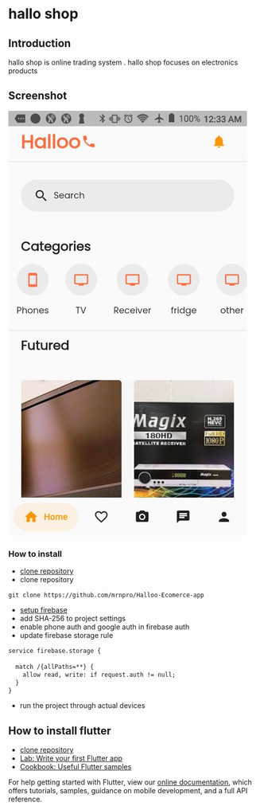 # hallo shop

## Introduction 
hallo shop is online trading system  . hallo shop focuses on electronics products

## Screenshot 

![alt home](https://github.com/mrnpro/Halloo-Ecomerce-app/blob/main/hallo%20screenshot/homepage)


### How to install 
 - [clone repository](https://github.com/mrnpro/Halloo-Ecomerce-app.git)
- clone repository
``` 
git clone https://github.com/mrnpro/Halloo-Ecomerce-app 
```
- [setup firebase](https://firebase.google.com/docs/cli)
- add SHA-256 to project settings 
-  enable phone auth and google auth in firebase auth 
-  update firebase storage rule 
  ``` rules_version = '2';
service firebase.storage {
  
    match /{allPaths=**} {
      allow read, write: if request.auth != null;
    }
  }
```
- run the project through actual devices 
## How to install flutter 
  - [clone repository](https://github.com/mrnpro/Halloo-Ecomerce-app.git)
- [Lab: Write your first Flutter app](https://flutter.dev/docs/get-started/codelab)
- [Cookbook: Useful Flutter samples](https://flutter.dev/docs/cookbook)

For help getting started with Flutter, view our
[online documentation](https://flutter.dev/docs), which offers tutorials,
samples, guidance on mobile development, and a full API reference.
